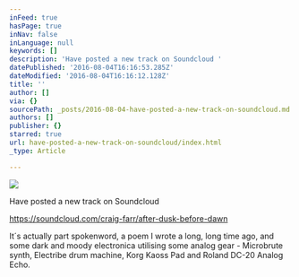 ```yaml
---
inFeed: true
hasPage: true
inNav: false
inLanguage: null
keywords: []
description: 'Have posted a new track on Soundcloud '
datePublished: '2016-08-04T16:16:53.285Z'
dateModified: '2016-08-04T16:16:12.128Z'
title: ''
author: []
via: {}
sourcePath: _posts/2016-08-04-have-posted-a-new-track-on-soundcloud.md
authors: []
publisher: {}
starred: true
url: have-posted-a-new-track-on-soundcloud/index.html
_type: Article

---
```

![](https://the-grid-user-content.s3-us-west-2.amazonaws.com/a1eae5b2-a230-4d24-b8a9-2265a18e4b65.jpg)

Have posted a new track on Soundcloud 

https://soundcloud.com/craig-farr/after-dusk-before-dawn

It´s actually part spokenword, a poem I wrote a long, long time ago, and some dark and moody electronica utilising some analog gear - Microbrute synth, Electribe drum machine, Korg Kaoss Pad and Roland DC-20 Analog Echo.